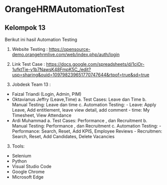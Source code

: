 # OrangeHRMAutomationTest

## Kelompok 13

Berikut ini hasil Automation Testing

1. Website Testing : https://opensource-demo.orangehrmlive.com/web/index.php/auth/login
2. Link Test Case : https://docs.google.com/spreadsheets/d/1ciOr-1ufktTie-y1b7NawsK48FmpK5C_/edit?usp=sharing&ouid=109798239651770747644&rtpof=true&sd=true

2. Jobdesk Team 13 :
- Faizal Triandi (Login, Admin, PIM)
- Oktavianus Jeffry (Leave,Time)
    a. Test Cases: Leave dan Time
    b. Manual Testing: Leave dan time
    c. Automation Testing: 
        - Leave: Apply Leave, Add entitlement, leave view detail, add comment
        - time: My Timesheet, View Attendance
- Ardi Muhammad
    a. Test Cases: Performance , dan Recruitment
    b. Manual Testing: Performance , dan Recruitment
    c. Automation Testing: 
        - Performance: Search, Reset, Add KPIS, Employee Reviews
        - Recruitmen: Search, Reset, Add Candidates, Delete Vacancies
3. Tools:
- Selenium
- Python
- Visual Studio Code
- Google Chrome
- Microsoft Edge


